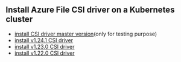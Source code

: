 ## Install Azure File CSI driver on a Kubernetes cluster

 - [install CSI driver master version](./install-csi-driver-master.md)(only for testing purpose)
 - [install v1.24.1 CSI driver](./install-csi-driver-v1.24.1.md)
 - [install v1.23.0 CSI driver](./install-csi-driver-v1.23.0.md)
 - [install v1.22.0 CSI driver](./install-csi-driver-v1.22.0.md)
